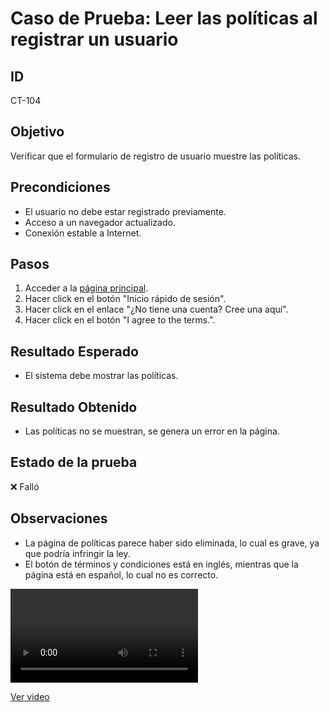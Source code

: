 # Caso de Prueba: Leer las políticas al registrar un usuario

## ID

CT-104

## Objetivo

Verificar que el formulario de registro de usuario muestre las políticas.

## Precondiciones

- El usuario no debe estar registrado previamente.
- Acceso a un navegador actualizado.
- Conexión estable a Internet.

## Pasos

1. Acceder a la [página principal](https://roescr.com/).
2. Hacer click en el botón "Inicio rápido de sesión".
3. Hacer click en el enlace "¿No tiene una cuenta? Cree una aquí".
4. Hacer click en el botón "I agree to the terms.".

## Resultado Esperado

- El sistema debe mostrar las políticas.

## Resultado Obtenido

- Las políticas no se muestran, se genera un error en la página.

## Estado de la prueba

❌ Falló

## Observaciones
- La página de políticas parece haber sido eliminada, lo cual es grave, ya que podría infringir la ley.
- El botón de términos y condiciones está en inglés, mientras que la página está en español, lo cual no es correcto.

<video src="Prueba4.mp4" controls>
    Tu navegador no soporta la reproducción de video.
</video>

[Ver video](./Prueba4.mp4)